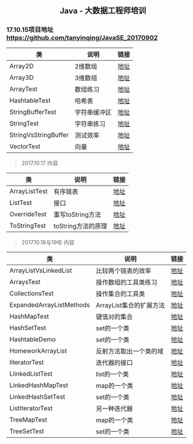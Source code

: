 <center><h1 style="magrin:0px;text-align:center;font-size:20px;">
Java - 大数据工程师培训
</h1></center>

### 17.10.15项目地址  https://github.com/tanyinqing/JavaSE_20170902

|类|说明|链接|
|---|---|---|
|Array2D|2维数组|[地址](https://github.com/tanyinqing/JavaSE_20170902/blob/master/src/main/java/cn/edu/tsinghua/javase/collecton/Array2D.java)|
|Array3D|3维数组|[地址](https://github.com/tanyinqing/JavaSE_20170902/blob/master/src/main/java/cn/edu/tsinghua/javase/collecton/Array3D.java)|
|ArrayTest|数组练习|[地址](https://github.com/tanyinqing/JavaSE_20170902/blob/master/src/main/java/cn/edu/tsinghua/javase/collecton/ArrayTest.java)|
|HashtableTest|哈希表|[地址](https://github.com/tanyinqing/JavaSE_20170902/blob/master/src/main/java/cn/edu/tsinghua/javase/collecton/HashtableTest.java)|
|StringBufferTest|字符串缓冲区|[地址](https://github.com/tanyinqing/JavaSE_20170902/blob/master/src/main/java/cn/edu/tsinghua/javase/collecton/StringBufferTest.java)|
|StringTest|字符串练习|[地址](https://github.com/tanyinqing/JavaSE_20170902/blob/master/src/main/java/cn/edu/tsinghua/javase/collecton/StringTest.java)|
|StringVsStringBuffer|测试效率|[地址](https://github.com/tanyinqing/JavaSE_20170902/blob/master/src/main/java/cn/edu/tsinghua/javase/collecton/StringVsStringBuffer.java)|
|VectorTest|向量|[地址](https://github.com/tanyinqing/JavaSE_20170902/blob/master/src/main/java/cn/edu/tsinghua/javase/collecton/VectorTest.java)|

> 2017.10.17 内容

|类|说明|链接|
|---|---|---|
|ArrayListTest|有序链表|[地址](https://github.com/tanyinqing/JavaSE_20170902/blob/master/src/main/java/cn/edu/tsinghua/javase/collecton/ArrayListTest.java)|
|ListTest|接口|[地址](https://github.com/tanyinqing/JavaSE_20170902/blob/master/src/main/java/cn/edu/tsinghua/javase/collecton/ListTest.java)|
|OverrideTest|重写toString方法|[地址](https://github.com/tanyinqing/JavaSE_20170902/blob/master/src/main/java/cn/edu/tsinghua/javase/collecton/OverrideTest.java)|
|ToStringTest|toString方法的原理|[地址](https://github.com/tanyinqing/JavaSE_20170902/blob/master/src/main/java/cn/edu/tsinghua/javase/collecton/ToStringTest.java)|
> 2017.10.18与19号 内容

|类|说明|链接|
|---|---|---|
|ArrayListVsLinkedList|比较两个链表的效率|[地址](https://github.com/tanyinqing/JavaSE_20170902/blob/master/src/main/java/cn/edu/tsinghua/javase/collecton/ArrayListVsLinkedList.java)|
|ArraysTest|操作数组的工具类练习|[地址](https://github.com/tanyinqing/JavaSE_20170902/blob/master/src/main/java/cn/edu/tsinghua/javase/collecton/ArraysTest.java)|
|CollectionsTest|操作集合的工具类|[地址](https://github.com/tanyinqing/JavaSE_20170902/blob/master/src/main/java/cn/edu/tsinghua/javase/collecton/CollectionsTest.java)|
|ExpandedArrayListMethods|ArrayList集合的扩展方法|[地址](https://github.com/tanyinqing/JavaSE_20170902/blob/master/src/main/java/cn/edu/tsinghua/javase/collecton/ExpandedArrayListMethods.java)|
|HashMapTest|键值对的集合|[地址](https://github.com/tanyinqing/JavaSE_20170902/blob/master/src/main/java/cn/edu/tsinghua/javase/collecton/HashMapTest.java)|
|HashSetTest|set的一个类|[地址](https://github.com/tanyinqing/JavaSE_20170902/blob/master/src/main/java/cn/edu/tsinghua/javase/collecton/HashSetTest.java)|
|HashtableDemo|set的一个类|[地址](https://github.com/tanyinqing/JavaSE_20170902/blob/master/src/main/java/cn/edu/tsinghua/javase/collecton/HashtableDemo.java)|
|HomeworkArrayList|反射方法取出一个类的域|[地址](https://github.com/tanyinqing/JavaSE_20170902/blob/master/src/main/java/cn/edu/tsinghua/javase/collecton/HomeworkArrayList.java)|
|IiteratorTest|迭代器的接口|[地址](https://github.com/tanyinqing/JavaSE_20170902/blob/master/src/main/java/cn/edu/tsinghua/javase/collecton/IiteratorTest.java)|
|LiinkedListTest|list的一个类|[地址](https://github.com/tanyinqing/JavaSE_20170902/blob/master/src/main/java/cn/edu/tsinghua/javase/collecton/LiinkedListTest.java)|
|LinkedHashMapTest|map的一个类|[地址](https://github.com/tanyinqing/JavaSE_20170902/blob/master/src/main/java/cn/edu/tsinghua/javase/collecton/LinkedHashMapTest.java)|
|LinkedHashSetTest|set的一个类|[地址](https://github.com/tanyinqing/JavaSE_20170902/blob/master/src/main/java/cn/edu/tsinghua/javase/collecton/LinkedHashSetTest.java)|
|ListIteratorTest|另一种迭代器|[地址](https://github.com/tanyinqing/JavaSE_20170902/blob/master/src/main/java/cn/edu/tsinghua/javase/collecton/ListIteratorTest.java)|
|TreeMapTest|map的一个类|[地址](https://github.com/tanyinqing/JavaSE_20170902/blob/master/src/main/java/cn/edu/tsinghua/javase/collecton/TreeMapTest.java)|
|TreeSetTest|set的一个类|[地址](https://github.com/tanyinqing/JavaSE_20170902/blob/master/src/main/java/cn/edu/tsinghua/javase/collecton/TreeSetTest.java)|
